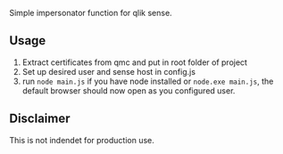Simple impersonator function for qlik sense. 

## Usage

1. Extract certificates from qmc and put in root folder of project
2. Set up desired user and sense host in config.js
3. run `node main.js` if you have node installed or `node.exe main.js`, the default browser should now open as you configured user.

## Disclaimer
This is not indendet for production use.
